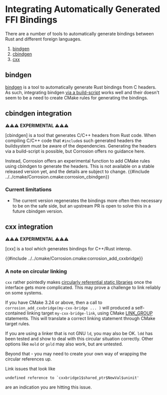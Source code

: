 # Integrating Automatically Generated FFI Bindings

There are a number of tools to automatically generate bindings between Rust and different
foreign languages.

1. [bindgen](#bindgen)
2. [cbindgen](#cbindgen-integration)
3. [cxx](#cxx-integration)

## bindgen

[bindgen] is a tool to automatically generate Rust bindings from C headers.
As such, integrating bindgen [via a build-script](https://rust-lang.github.io/rust-bindgen/library-usage.html)
works well and their doesn't seem to be a need to create CMake rules for
generating the bindings.

[bindgen]: https://github.com/rust-lang/rust-bindgen

## cbindgen integration

⚠️⚠️⚠️ **EXPERIMENTAL** ⚠️⚠️⚠️

[cbindgen] is a tool that generates C/C++ headers from Rust code. When compiling C/C++
code that `#include`s such generated headers the buildsystem must be aware of the dependencies.
Generating the headers via a build-script is possible, but Corrosion offers no guidance here.

Instead, Corrosion offers an experimental function to add CMake rules using cbindgen to generate
the headers.
This is not available on a stable released version yet, and the details are subject to change.
{{#include ../../cmake/Corrosion.cmake:corrosion_cbindgen}}

### Current limitations

- The current version regenerates the bindings more often then necessary to be on the safe side,
  but an upstream PR is open to solve this in a future cbindgen version.

## cxx integration

⚠️⚠️⚠️ **EXPERIMENTAL** ⚠️⚠️⚠️

[cxx] is a tool which generates bindings for C++/Rust interop.

{{#include ../../cmake/Corrosion.cmake:corrosion_add_cxxbridge}}

### A note on circular linking

`cxx` rather pointedly makes [circularly referential static libraries](https://cxx.rs/build/other.html#linking-the-c-and-rust-together) once the interface gets more complicated. This may prove a challenge to link reliably on some systems.

If you have CMake 3.24 or above, then a call to `corrosion_add_cxxbridge(my-cxx-bridge ... )` will produced a self-contained linking target `my-cxx-bridge-link`, using CMake [LINK_GROUP](https://cmake.org/cmake/help/latest/manual/cmake-generator-expressions.7.html#genex:LINK_GROUP) statements. This will translate a correct linking statement through CMake target rules.

If you are using a linker that is not GNU `ld`, you may also be OK. `ldd` has been tested and show to deal with this circular situation correctly. Other options like `mold` or `gold` may also work, but are untested.

Beyond that - you may need to create your own way of wrapping the circular references up.

Link issues that look like

```
undefined reference to `cxxbridge1$shared_ptr$NewVal$uninit'
```

are an indication you are hitting this issue.
